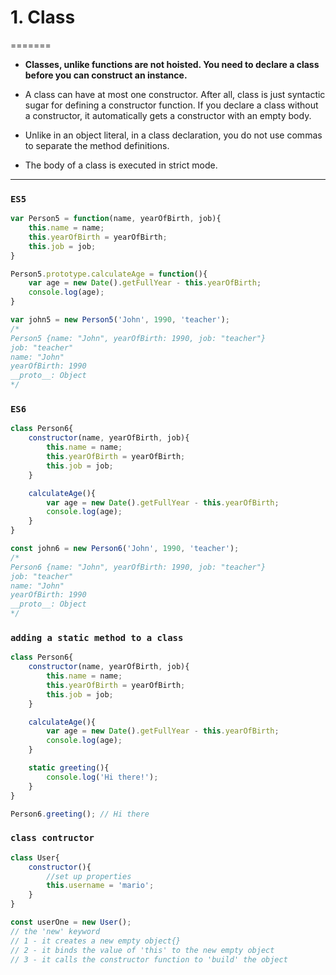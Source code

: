 # 1. Class

=======
- **Classes, unlike functions are not hoisted. You need to declare a class before you can construct an instance.**
  
- A class can have at most one constructor. 
  After all, class is just syntactic sugar for defining a constructor function.
  If you declare a class without a constructor, 
  it automatically gets a constructor with an empty body.

- Unlike in an object literal, in a class declaration, 
  you do not use commas to separate the method definitions.

- The body of a class is executed in strict mode.

---

### `ES5`

```js
var Person5 = function(name, yearOfBirth, job){
    this.name = name;
    this.yearOfBirth = yearOfBirth;
    this.job = job;
}

Person5.prototype.calculateAge = function(){
    var age = new Date().getFullYear - this.yearOfBirth;
    console.log(age);
}

var john5 = new Person5('John', 1990, 'teacher');
/* 
Person5 {name: "John", yearOfBirth: 1990, job: "teacher"}
job: "teacher"
name: "John"
yearOfBirth: 1990
__proto__: Object
*/
```

### `ES6`

```js
class Person6{
    constructor(name, yearOfBirth, job){
        this.name = name;
        this.yearOfBirth = yearOfBirth;
        this.job = job;
    }

    calculateAge(){
        var age = new Date().getFullYear - this.yearOfBirth;
        console.log(age);
    }
}

const john6 = new Person6('John', 1990, 'teacher');
/* 
Person6 {name: "John", yearOfBirth: 1990, job: "teacher"}
job: "teacher"
name: "John"
yearOfBirth: 1990
__proto__: Object
*/
```

### `adding a static method to a class`

```js
class Person6{
    constructor(name, yearOfBirth, job){
        this.name = name;
        this.yearOfBirth = yearOfBirth;
        this.job = job;
    }

    calculateAge(){
        var age = new Date().getFullYear - this.yearOfBirth;
        console.log(age);
    }

    static greeting(){
        console.log('Hi there!');
    }
}

Person6.greeting(); // Hi there
```





### `class contructor`

```js
class User{
    constructor(){
        //set up properties
        this.username = 'mario';
    }
}

const userOne = new User();
// the 'new' keyword
// 1 - it creates a new empty object{}
// 2 - it binds the value of 'this' to the new empty object
// 3 - it calls the constructor function to 'build' the object
```

